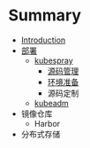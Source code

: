 # Summary

* [Introduction](README.md)
* [部署](bu-shu.md)
  * [kubespray](bu-shu/kubespray.md)
    * [源码管理](bu-shu/kubespray/ding-zhi-yuan-ma.md)
    * [环境准备](bu-shu/kubespray/huan-jing-zhun-bei.md)
    * 源码定制
  * [kubeadm](bu-shu/kubeadm.md)
* 镜像仓库
  * Harbor
* 分布式存储



